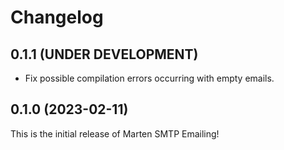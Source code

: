 # Changelog

## 0.1.1 (UNDER DEVELOPMENT)

* Fix possible compilation errors occurring with empty emails.

## 0.1.0 (2023-02-11)

This is the initial release of Marten SMTP Emailing!
